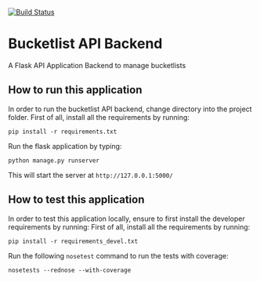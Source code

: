 [![Build Status](https://travis-ci.org/andela-wcyn/bucketlist.svg?branch=develop)](https://travis-ci.org/andela-wcyn/bucketlist)
# Bucketlist API Backend

A Flask API Application Backend to manage bucketlists

## How to run this application

In order to run the bucketlist API backend, change directory into the project folder.
First of all, install all the requirements by running:
```
pip install -r requirements.txt
```

Run the flask application by typing:
```
python manage.py runserver
```
This will start the server at `http://127.0.0.1:5000/`

## How to test this application
In order to test this application locally, ensure to first install the developer requirements by running:
First of all, install all the requirements by running:
```
pip install -r requirements_devel.txt
```
Run the following `nosetest` command to run the tests with coverage:
```
nosetests --rednose --with-coverage
```
